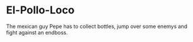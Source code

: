 # El-Pollo-Loco
The mexican guy Pepe has to collect bottles, jump over some enemys and fight against an endboss.

